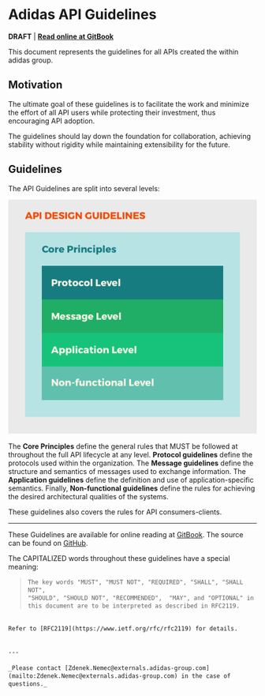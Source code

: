 # Adidas API Guidelines
**DRAFT** | [**Read online at GitBook**](https://adidas-group.gitbooks.io/api-guidelines/content/)

This document represents the guidelines for all APIs created the within adidas group. 

## Motivation
The ultimate goal of these guidelines is to facilitate the work and minimize the effort of all API users while protecting their investment, thus encouraging API adoption.

The guidelines should lay down the foundation for collaboration, achieving stability without rigidity while maintaining extensibility for the future.

## Guidelines
The API Guidelines are split into several levels:

![layers](/assets/layers.png)

The **Core Principles** define the general rules that MUST be followed at throughout the full API lifecycle at any level. **Protocol guidelines** define the protocols used within the organization. The **Message guidelines** define the structure and semantics of messages used to exchange information. The **Application guidelines** define the definition and use of application-specific semantics. Finally, **Non-functional guidelines** define the rules for achieving the desired architectural qualities of the systems. 

These guidelines also covers the rules for API consumers-clients. 

---

These Guidelines are available for online reading at [GitBook](https://apidesigner.gitbooks.io/adidas-api-guidelines/content/). The source can be found on [GitHub](https://github.com/adidas-group/api-guidelines).


The CAPITALIZED words throughout these guidelines have a special meaning:

> ```
> The key words "MUST", "MUST NOT", "REQUIRED", "SHALL", "SHALL NOT",
> "SHOULD", "SHOULD NOT", "RECOMMENDED",  "MAY", and "OPTIONAL" in 
> this document are to be interpreted as described in RFC2119.
```

Refer to [RFC2119](https://www.ietf.org/rfc/rfc2119) for details.


---

_Please contact [Zdenek.Nemec@externals.adidas-group.com](mailto:Zdenek.Nemec@externals.adidas-group.com) in the case of questions._
